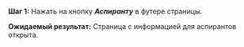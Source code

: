 
**Шаг 1:**
Нажать на кнопку ***Аспиранту*** в футере страницы.

**Ожидаемый результат:**
Страница с информацией для аспирантов открыта.